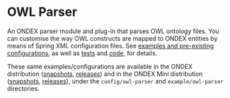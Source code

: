 # OWL Parser

An ONDEX parser module and plug-in that parses OWL ontology files. You can customise the way OWL constructs are mapped to ONDEX entities by means of Spring XML configuration files. See [examples and pre-existing configurations](/Rothamsted/ondex-knet-builder/tree/master/modules/owl-parser/src/main/assembly/resources), as well as [tests](https://github.com/Rothamsted/ondex-knet-builder/tree/master/modules/owl-parser/src/test/resources) and [code](/Rothamsted/ondex-knet-builder/blob/master/modules/owl-parser/src/main/java/net/sourceforge/ondex/parser/owl/package-info.java), for details.

These same examples/configurations are available in the ONDEX distribution ([snapshots](http://ondex.rothamsted.ac.uk/nexus/content/groups/public-snapshots/net/sourceforge/ondex/apps/installer), [releases](http://ondex.rothamsted.ac.uk/nexus/content/groups/public/net/sourceforge/ondex/apps/installer/)) and in the ONDEX Mini distribution ([snapshots](http://ondex.rothamsted.ac.uk/nexus/content/groups/public-snapshots/net/sourceforge/ondex/apps/ondex-mini), [releases](http://ondex.rothamsted.ac.uk/nexus/content/groups/public/net/sourceforge/ondex/apps/ondex-mini/)), under the `config/owl-parser` and `example/owl-parser` directories.
